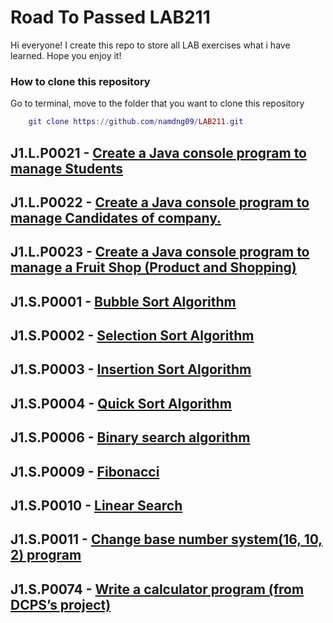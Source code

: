 # Road To Passed LAB211

Hi everyone! I create this repo to store all LAB exercises what i have learned.
Hope you enjoy it!  

### How to clone this repository

Go to terminal, move to the folder that you want to clone this repository
```lua
    git clone https://github.com/namdng09/LAB211.git
```

## J1.L.P0021 - [ Create a Java console program to manage Students ](https://github.com/namdng09/LAB211/tree/main/J1.L.P0021)
## J1.L.P0022 - [ Create a Java console program to manage Candidates of company. ](https://github.com/namdng09/LAB211/tree/main/J1.L.P0022) 
## J1.L.P0023 - [ Create a Java console program to manage a Fruit Shop (Product and Shopping) ](https://github.com/namdng09/LAB211/tree/main/J1.L.P0023)
## J1.S.P0001 - [ Bubble Sort Algorithm ](https://github.com/namdng09/LAB211/tree/main/J1.S.P0001)
## J1.S.P0002 - [ Selection Sort Algorithm ](https://github.com/namdng09/LAB211/tree/main/J1.S.P0002)
## J1.S.P0003 - [ Insertion Sort Algorithm ](https://github.com/namdng09/LAB211/tree/main/J1.S.P0003)
## J1.S.P0004 - [ Quick Sort Algorithm ](https://github.com/namdng09/LAB211/tree/main/J1.S.P0004)
## J1.S.P0006 - [ Binary search algorithm ](https://github.com/namdng09/LAB211/tree/main/J1.S.P0006)
## J1.S.P0009 - [ Fibonacci ](https://github.com/namdng09/LAB211/tree/main/J1.S.P0009)
## J1.S.P0010 - [ Linear Search ](https://github.com/namdng09/LAB211/tree/main/J1.S.P0010)
## J1.S.P0011 - [ Change base number system(16, 10, 2) program ](https://github.com/namdng09/LAB211/tree/main/J1.S.P0011)
## J1.S.P0074 - [ Write a calculator program (from DCPS’s project) ](https://github.com/namdng09/LAB211/tree/main/J1.S.P0074)


